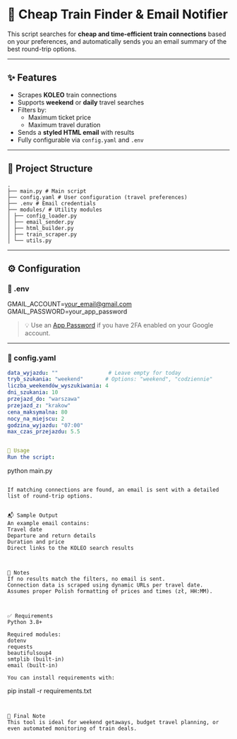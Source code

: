 # 🚆 Cheap Train Finder & Email Notifier

This script searches for **cheap and time-efficient train connections** based on your preferences, and automatically sends you an email summary of the best round-trip options.

---

## ✨ Features

- Scrapes **KOLEO** train connections
- Supports **weekend** or **daily** travel searches
- Filters by:
  - Maximum ticket price
  - Maximum travel duration
- Sends a **styled HTML email** with results
- Fully configurable via `config.yaml` and `.env`

---

## 📁 Project Structure

```
.
├── main.py # Main script
├── config.yaml # User configuration (travel preferences)
├── .env # Email credentials
├── modules/ # Utility modules
│ ├── config_loader.py
│ ├── email_sender.py
│ ├── html_builder.py
│ ├── train_scraper.py
│ └── utils.py
```

---

## ⚙️ Configuration

### 🔐 .env

GMAIL_ACCOUNT=your_email@gmail.com
GMAIL_PASSWORD=your_app_password

> 💡 Use an [App Password](https://support.google.com/accounts/answer/185833?hl=en) if you have 2FA enabled on your Google account.

---

### 📄 config.yaml

```yaml
data_wyjazdu: ""                # Leave empty for today
tryb_szukania: "weekend"       # Options: "weekend", "codziennie"
liczba_weekendów_wyszukiwania: 4
dni_szukania: 10
przejazd_do: "warszawa"
przejazd_z: "krakow"
cena_maksymalna: 80
nocy_na_miejscu: 2
godzina_wyjazdu: "07:00"
max_czas_przejazdu: 5.5


🚀 Usage
Run the script:
```

python main.py

```

If matching connections are found, an email is sent with a detailed list of round-trip options.


📬 Sample Output
An example email contains:
Travel date
Departure and return details
Duration and price
Direct links to the KOLEO search results



🧪 Notes
If no results match the filters, no email is sent.
Connection data is scraped using dynamic URLs per travel date.
Assumes proper Polish formatting of prices and times (zł, HH:MM).



✅ Requirements
Python 3.8+

Required modules:
dotenv
requests
beautifulsoup4
smtplib (built-in)
email (built-in)

You can install requirements with:
```

pip install -r requirements.txt

```


📧 Final Note
This tool is ideal for weekend getaways, budget travel planning, or even automated monitoring of train deals.
```
